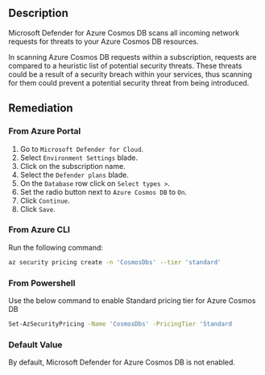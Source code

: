 ## Description

Microsoft Defender for Azure Cosmos DB scans all incoming network requests for threats to your Azure Cosmos DB resources.

In scanning Azure Cosmos DB requests within a subscription, requests are compared to a heuristic list of potential security threats. These threats could be a result of a security breach within your services, thus scanning for them could prevent a potential security threat from being introduced.

## Remediation

### From Azure Portal

1. Go to `Microsoft Defender for Cloud`.
2. Select `Environment Settings` blade.
3. Click on the subscription name.
4. Select the `Defender plans` blade.
5. On the `Database` row click on `Select types >`.
6. Set the radio button next to `Azure Cosmos DB` to `On`.
7. Click `Continue`.
8. Click `Save`.

### From Azure CLI

Run the following command:

```bash
az security pricing create -n 'CosmosDbs' --tier 'standard'
```

### From Powershell

Use the below command to enable Standard pricing tier for Azure Cosmos DB

```bash
Set-AzSecurityPricing -Name 'CosmosDbs' -PricingTier 'Standard
```

### Default Value

By default, Microsoft Defender for Azure Cosmos DB is not enabled.